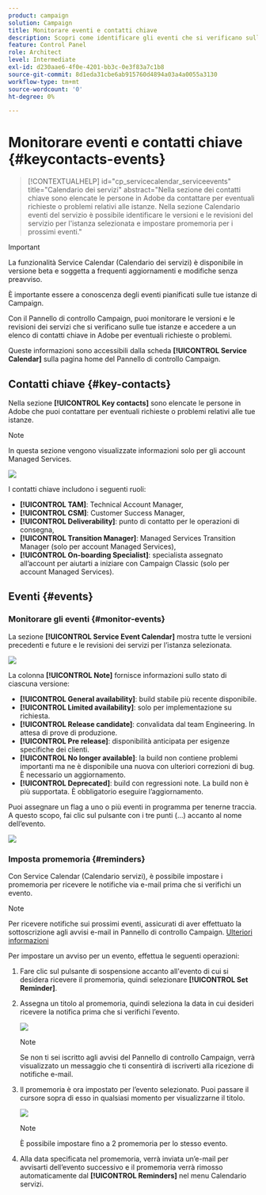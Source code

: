 ```yaml
---
product: campaign
solution: Campaign
title: Monitorare eventi e contatti chiave
description: Scopri come identificare gli eventi che si verificano sulle istanze e i contatti chiave in Adobe.
feature: Control Panel
role: Architect
level: Intermediate
exl-id: d230aae6-4f0e-4201-bb3c-0e3f83a7c1b8
source-git-commit: 8d1eda31cbe6ab915760d4894a03a4a0055a3130
workflow-type: tm+mt
source-wordcount: '0'
ht-degree: 0%

---
```


# Monitorare eventi e contatti chiave {#keycontacts-events}

>[!CONTEXTUALHELP]
>id="cp_servicecalendar_serviceevents"
>title="Calendario dei servizi"
>abstract="Nella sezione dei contatti chiave sono elencate le persone in Adobe da contattare per eventuali richieste o problemi relativi alle istanze. Nella sezione Calendario eventi del servizio è possibile identificare le versioni e le revisioni del servizio per l&#39;istanza selezionata e impostare promemoria per i prossimi eventi."

>[!IMPORTANT]
>
>La funzionalità Service Calendar (Calendario dei servizi) è disponibile in versione beta e soggetta a frequenti aggiornamenti e modifiche senza preavviso.

È importante essere a conoscenza degli eventi pianificati sulle tue istanze di Campaign.

Con il Pannello di controllo Campaign, puoi monitorare le versioni e le revisioni dei servizi che si verificano sulle tue istanze e accedere a un elenco di contatti chiave in Adobe per eventuali richieste o problemi.

Queste informazioni sono accessibili dalla scheda **[!UICONTROL Service Calendar]** sulla pagina home del Pannello di controllo Campaign.

## Contatti chiave {#key-contacts}

Nella sezione **[!UICONTROL Key contacts]** sono elencate le persone in Adobe che puoi contattare per eventuali richieste o problemi relativi alle tue istanze.

>[!NOTE]
>
>In questa sezione vengono visualizzate informazioni solo per gli account Managed Services.

![](assets/service-events-contacts.png)

I contatti chiave includono i seguenti ruoli:

* **[!UICONTROL TAM]**: Technical Account Manager,
* **[!UICONTROL CSM]**: Customer Success Manager,
* **[!UICONTROL Deliverability]**: punto di contatto per le operazioni di consegna,
* **[!UICONTROL Transition Manager]**: Managed Services Transition Manager (solo per account Managed Services),
* **[!UICONTROL On-boarding Specialist]**: specialista assegnato all’account per aiutarti a iniziare con Campaign Classic (solo per account Managed Services).

## Eventi {#events}

### Monitorare gli eventi {#monitor-events}

La sezione **[!UICONTROL Service Event Calendar]** mostra tutte le versioni precedenti e future e le revisioni dei servizi per l’istanza selezionata.

![](assets/service-events-calendar.png)

La colonna **[!UICONTROL Note]** fornisce informazioni sullo stato di ciascuna versione:

* **[!UICONTROL General availability]**: build stabile più recente disponibile.
* **[!UICONTROL Limited availability]**: solo per implementazione su richiesta.
* **[!UICONTROL Release candidate]**: convalidata dal team Engineering. In attesa di prove di produzione.
* **[!UICONTROL Pre release]**: disponibilità anticipata per esigenze specifiche dei clienti.
* **[!UICONTROL No longer available]**: la build non contiene problemi importanti ma ne è disponibile una nuova con ulteriori correzioni di bug. È necessario un aggiornamento.
* **[!UICONTROL Deprecated]**: build con regressioni note.
La build non è più supportata. È obbligatorio eseguire l’aggiornamento.

Puoi assegnare un flag a uno o più eventi in programma per tenerne traccia. A questo scopo, fai clic sul pulsante con i tre punti (...) accanto al nome dell’evento.

![](assets/service-events-flag.png)

### Imposta promemoria {#reminders}

Con Service Calendar (Calendario servizi), è possibile impostare i promemoria per ricevere le notifiche via e-mail prima che si verifichi un evento.

>[!NOTE]
>
>Per ricevere notifiche sui prossimi eventi, assicurati di aver effettuato la sottoscrizione agli avvisi e-mail in Pannello di controllo Campaign. [Ulteriori informazioni](../performance-monitoring/using/email-alerting.md)

Per impostare un avviso per un evento, effettua le seguenti operazioni:

1. Fare clic sul pulsante di sospensione accanto all&#39;evento di cui si desidera ricevere il promemoria, quindi selezionare **[!UICONTROL Set Reminder]**.

1. Assegna un titolo al promemoria, quindi seleziona la data in cui desideri ricevere la notifica prima che si verifichi l’evento.

   ![](assets/service-events-set-reminder.png)

   >[!NOTE]
   >
   >Se non ti sei iscritto agli avvisi del Pannello di controllo Campaign, verrà visualizzato un messaggio che ti consentirà di iscriverti alla ricezione di notifiche e-mail.

1. Il promemoria è ora impostato per l’evento selezionato. Puoi passare il cursore sopra di esso in qualsiasi momento per visualizzarne il titolo.

   ![](assets/service-events-reminder.png)

   >[!NOTE]
   >
   >È possibile impostare fino a 2 promemoria per lo stesso evento.

1. Alla data specificata nel promemoria, verrà inviata un’e-mail per avvisarti dell’evento successivo e il promemoria verrà rimosso automaticamente dal **[!UICONTROL Reminders]** nel menu Calendario servizi.
